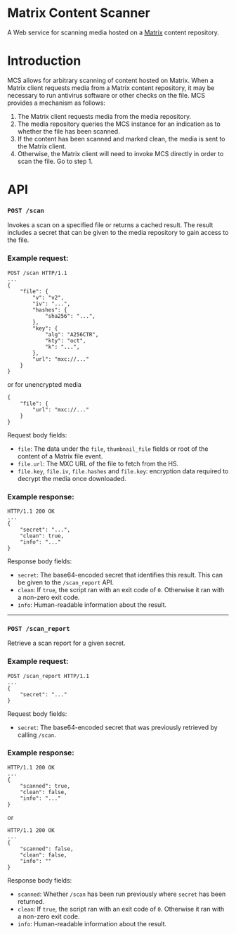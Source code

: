 Matrix Content Scanner
======================

A Web service for scanning media hosted on a [Matrix](https://matrix.org) content repository.

# Introduction

MCS allows for arbitrary scanning of content hosted on Matrix. When a Matrix client requests media
from a Matrix content repository, it may be necessary to run antivirus software or other checks on
the file. MCS provides a mechanism as follows:
 1. The Matrix client requests media from the media repository.
 2. The media repository queries the MCS instance for an indication as to whether the file has been scanned.
 3. If the content has been scanned and marked clean, the media is sent to the Matrix client.
 4. Otherwise, the Matrix client will need to invoke MCS directly in order to scan the file. Go to step 1.

# API

### `POST /scan`
Invokes a scan on a specified file or returns a cached result. The result includes a secret
that can be given to the media repository to gain access to the file.

### Example request:
```http
POST /scan HTTP/1.1
...
{
    "file": {
        "v": "v2",
        "iv": "...",
        "hashes": {
            "sha256": "...",
        },
        "key": {
            "alg": "A256CTR",
            "kty": "oct",
            "k": "...",
        },
        "url": "mxc://..."
    }
}
```
or for unencrypted media
```http
{
    "file": {
        "url": "mxc://..."
    }
}
```
Request body fields:
 - `file`: The data under the `file`, `thumbnail_file` fields or root of the content of a Matrix file event.
 - `file.url`: The MXC URL of the file to fetch from the HS.
 - `file.key`, `file.iv`, `file.hashes` and `file.key`: encryption data required to decrypt the media once downloaded.

### Example response:
```http
HTTP/1.1 200 OK
...
{
    "secret": "...",
    "clean": true,
    "info": "..."
}
```
Response body fields:
 - `secret`: The base64-encoded secret that identifies this result. This can be given to the `/scan_report` API.
 - `clean`: If `true`, the script ran with an exit code of `0`. Otherwise it ran with a non-zero exit code.
 - `info`: Human-readable information about the result.

-----

### `POST /scan_report`
Retrieve a scan report for a given secret.

### Example request:
```http
POST /scan_report HTTP/1.1
...
{
    "secret": "..."
}
```
Request body fields:
 - `secret`: The base64-encoded secret that was previously retrieved by calling `/scan`.

### Example response:
```http
HTTP/1.1 200 OK
...
{
    "scanned": true,
    "clean": false,
    "info": "..."
}
```
or
```http
HTTP/1.1 200 OK
...
{
    "scanned": false,
    "clean": false,
    "info": ""
}
```
Response body fields:
 - `scanned`: Whether `/scan` has been run previously where `secret` has been returned.
 - `clean`: If `true`, the script ran with an exit code of `0`. Otherwise it ran with a non-zero exit code.
 - `info`: Human-readable information about the result.
